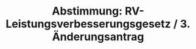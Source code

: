 ---
layout: abstimmung
title: "Abstimmung: RV-Leistungsverbesserungsgesetz / 3. Änderungsantrag"
categories:
 - Rente
 - Finanzen
 - Arbeit
 - Soziales
tags:
 - Rentenversicherung
 - Rente
abstimmung:
 legislaturperiode: 18
 bundestagssitzung: 37
 abstimmung: 3
links:
 - title: https://www.bundestag.de/parlament/plenum/abstimmung/abstimmung?id=274
   url: https://www.bundestag.de/parlament/plenum/abstimmung/abstimmung?id=274
 - title: http://www.abgeordnetenwatch.de/rentenpaket-1105-602.html
   url: http://www.abgeordnetenwatch.de/rentenpaket-1105-602.html
data:
 - title: Abstimmungsergebnis 20140523_3-data.pdf
   url: /res/abstimmungsliste/20140523_3-data.pdf
 - title: Abstimmungsergebnis 20140523_3_xls-data.csv
   url: /res/abstimmungsliste/analyses/20140523_3_xls-data.csv
documents:
 - title: Drucksache 18/00909.pdf
   url: http://dip21.bundestag.de/dip21/btd/18/009/1800909.pdf
   local: /res/abstimmungsdaten/018-037-03/1800909.pdf
 - title: Drucksache 18/01489.pdf
   url: http://dip21.bundestag.de/dip21/btd/18/014/1801489.pdf
   local: /res/abstimmungsdaten/018-037-03/1801489.pdf
 - title: Drucksache 18/01497.pdf
   url: http://dip21.bundestag.de/dip21/btd/18/014/1801497.pdf
   local: /res/abstimmungsdaten/018-037-03/1801497.pdf
preview: |
     Deutscher Bundestag
    
     37. Sitzung des Deutschen Bundestages
     am Freitag, 23.Mai 2014
     Endgültiges Ergebnis der Namentlichen Abstimmung Nr. 3
    
     Änderungsantrag der Abgeordneten Matthias W. Birkwald, Sabine Zimmermann
     (Zwickau), Klaus Ernst, weiterer Abgeordneter und der Fraktion DIE LINKE.
     zu der zweiten Beratung des Gesetzentwurfs der Bundesregierung
     Entwurf eines Gesetzes über Leistungsverbesserungen in der gesetzlichen
     Rentenversicherung (RV-Leistungsverbesserungsgesetz)
     - Drucksachen 18/909, 18/1489 und 18/1497 -
    
     Abgegebene Stimmen insgesamt:
    
     586
     45
    
     Nicht abgegebene Stimmen:
     Ja-Stimmen:
    
     113
    
     Nein-Stimmen:
    
     473
    
     Enthaltungen:
    
     0
    
     Ungültige:
    
     0
    
     Berlin, den 26.05.2014
    
     Beginn: 12:16
     Ende: 12:19
---